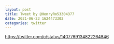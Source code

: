 ```yaml
--- 
layout: post 
title: Tweet by @HenryRo53304377 
date: 2021-06-23 1624473302 
categories: twitter 
--- 
```

https://twitter.com/o/status/1407769134822264846